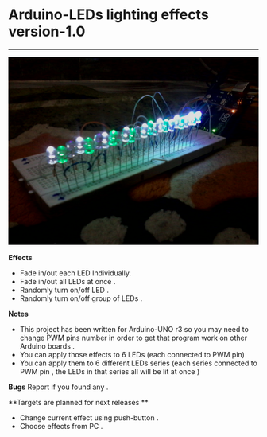 # Arduino-LEDs lighting effects version-1.0

----------


![LEDs lighting effects](https://github.com/Lehkeda/Arduino_LEDs-lighting-effects/blob/master/img/IMG_20170325_154503.jpg?raw=true)

**Effects**

- Fade in/out each LED Individually.
- Fade in/out all LEDs at once .
- Randomly turn on/off LED .
- Randomly turn on/off group of LEDs .

**Notes**

- This project has been written for Arduino-UNO r3 so you may need to change PWM pins number in order to get that program work on other Arduino boards .
- You can apply those effects to 6 LEDs (each connected to PWM pin) 
- You can apply them to 6 different LEDs series (each series connected to PWM pin , the LEDs in that series all will be lit at once ) 

**Bugs**
Report if you found any .
	
**Targets are planned for next releases **

- Change current effect using push-button .
- Choose effects from PC .



